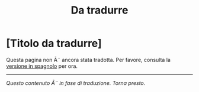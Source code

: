 ﻿---
title: [Da tradurre]
---

<!-- TODO: translation missing - Italian version -->

# [Titolo da tradurre]

Questa pagina non Ã¨ ancora stata tradotta. Per favore, consulta la [versione in spagnolo](/es/busqueda-ayuda) per ora.

---

*Questo contenuto Ã¨ in fase di traduzione. Torna presto.*
